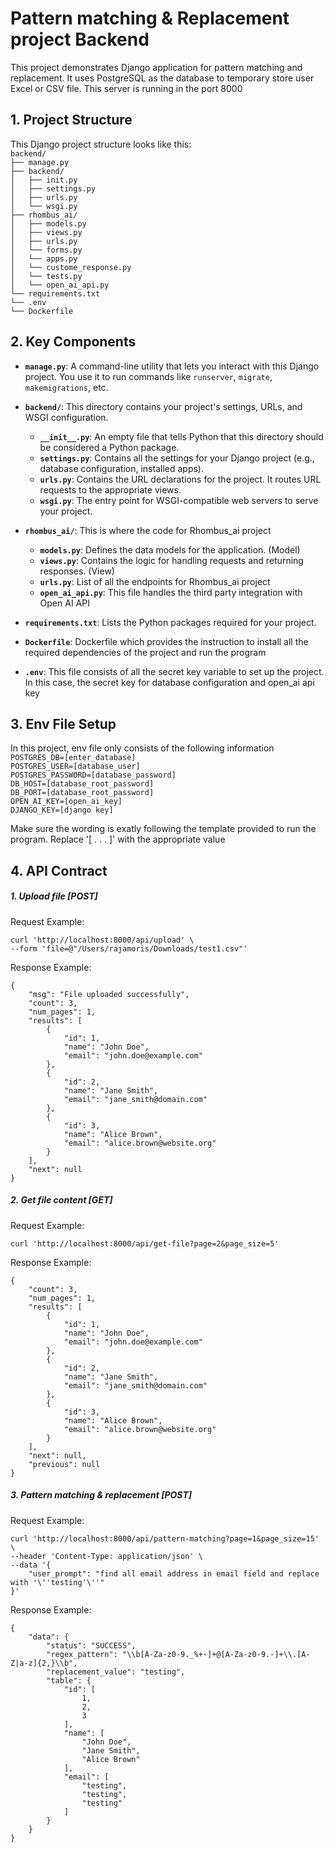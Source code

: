 # Pattern matching & Replacement project Backend

This project demonstrates Django application for pattern matching and replacement. It uses PostgreSQL as the database to temporary store user Excel or CSV file. This server is running in the port 8000

## 1. Project Structure

This Django project structure looks like this:<br>
`backend/`<br>
`├── manage.py`<br>
`├── backend/`<br>
`│   ├── init.py`<br>
`│   ├── settings.py`<br>
`│   ├── urls.py`<br>
`│   └── wsgi.py`<br>
`├── rhombus_ai/`<br>
`│   ├── models.py`<br>
`│   ├── views.py`<br>
`│   ├── urls.py`<br>
`│   └── forms.py`<br>
`│   └── apps.py`<br>
`│   └── custome_response.py`<br>
`│   └── tests.py`<br>
`│   └── open_ai_api.py`<br>
`└── requirements.txt`<br>
`└── .env`<br>
`└── Dockerfile`<br>

## 2. Key Components

- **`manage.py`**: A command-line utility that lets you interact with this Django project. You use it to run commands like `runserver`, `migrate`, `makemigrations`, etc.

- **`backend/`**: This directory contains your project's settings, URLs, and WSGI configuration.
  - **`__init__.py`**: An empty file that tells Python that this directory should be considered a Python package.
  - **`settings.py`**: Contains all the settings for your Django project (e.g., database configuration, installed apps).
  - **`urls.py`**: Contains the URL declarations for the project. It routes URL requests to the appropriate views.
  - **`wsgi.py`**: The entry point for WSGI-compatible web servers to serve your project.

- **`rhombus_ai/`**: This is where the code for Rhombus_ai project
  - **`models.py`**: Defines the data models for the application. (Model)
  - **`views.py`**: Contains the logic for handling requests and returning responses. (View)
  - **`urls.py`**: List of all the endpoints for Rhombus_ai project
  - **`open_ai_api.py`**: This file handles the third party integration with Open AI API

- **`requirements.txt`**: Lists the Python packages required for your project.
- **`Dockerfile`**: Dockerfile which provides the instruction to install all the required dependencies of the project and run the program
- **`.env`**: This file consists of all the secret key variable to set up the project. In this case, the secret key for database configuration and open_ai api key

## 3. Env File Setup
In this project, env file only consists of the following information <br>
`POSTGRES_DB=[enter_database]`<br>
`POSTGRES_USER=[database_user]`<br>
`POSTGRES_PASSWORD=[database_password]`<br>
`DB_HOST=[database_root_password]`<br>
`DB_PORT=[database_root_password]`<br>
`OPEN_AI_KEY=[open_ai_key]`<br>
`DJANGO_KEY=[django key]`<br>

Make sure the wording is exatly following the template provided to run the program. Replace '[ . . . ]' with the appropriate value

## 4. API Contract
##### 1. Upload file [POST]

Request Example:
```
curl 'http://localhost:8000/api/upload' \
--form 'file=@"/Users/rajamoris/Downloads/test1.csv"'
```

Response Example:
```
{
    "msg": "File uploaded successfully",
    "count": 3,
    "num_pages": 1,
    "results": [
        {
            "id": 1,
            "name": "John Doe",
            "email": "john.doe@example.com"
        },
        {
            "id": 2,
            "name": "Jane Smith",
            "email": "jane_smith@domain.com"
        },
        {
            "id": 3,
            "name": "Alice Brown",
            "email": "alice.brown@website.org"
        }
    ],
    "next": null
}
```

##### 2. Get file content [GET]

Request Example:
```
curl 'http://localhost:8000/api/get-file?page=2&page_size=5'
```

Response Example:
```
{
    "count": 3,
    "num_pages": 1,
    "results": [
        {
            "id": 1,
            "name": "John Doe",
            "email": "john.doe@example.com"
        },
        {
            "id": 2,
            "name": "Jane Smith",
            "email": "jane_smith@domain.com"
        },
        {
            "id": 3,
            "name": "Alice Brown",
            "email": "alice.brown@website.org"
        }
    ],
    "next": null,
    "previous": null
}
```

##### 3. Pattern matching & replacement [POST]

Request Example:
```
curl 'http://localhost:8000/api/pattern-matching?page=1&page_size=15' \
--header 'Content-Type: application/json' \
--data '{
    "user_prompt": "find all email address in email field and replace with '\''testing'\''"
}'
```

Response Example:
```
{
    "data": {
        "status": "SUCCESS",
        "regex_pattern": "\\b[A-Za-z0-9._%+-]+@[A-Za-z0-9.-]+\\.[A-Z|a-z]{2,}\\b",
        "replacement_value": "testing",
        "table": {
            "id": [
                1,
                2,
                3
            ],
            "name": [
                "John Doe",
                "Jane Smith",
                "Alice Brown"
            ],
            "email": [
                "testing",
                "testing",
                "testing"
            ]
        }
    }
}
```

